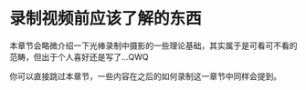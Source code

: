 # 录制视频前应该了解的东西

本章节会略微介绍一下光棒录制中摄影的一些理论基础，其实属于是可看可不看的范畴，但出于个人喜好还是写了...QWQ

你可以直接跳过本章节，一些内容在之后的如何录制这一章节中同样会提到。